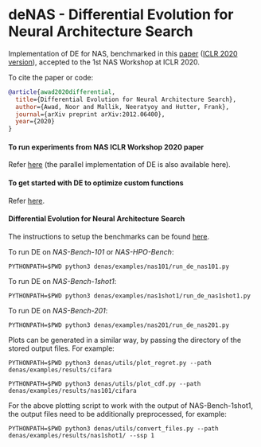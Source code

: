 # deNAS - Differential Evolution for Neural Architecture Search

Implementation of DE for NAS, benchmarked in this [paper](https://arxiv.org/abs/2012.06400) ([ICLR 2020 version](https://sites.google.com/view/nas2020/accepted-papers?authuser=0)), 
accepted to the 1st NAS Workshop at ICLR 2020.

To cite the paper or code:
```bibtex
@article{awad2020differential,
  title={Differential Evolution for Neural Architecture Search},
  author={Awad, Noor and Mallik, Neeratyoy and Hutter, Frank},
  journal={arXiv preprint arXiv:2012.06400},
  year={2020}
}
```

#### To run experiments from NAS ICLR Workshop 2020 paper

Refer [here](https://github.com/automl/DE-NAS/tree/nas_workshop/denas/examples) (the parallel implementation of DE is also available here).

#### To get started with DE to optimize custom functions

Refer [here](https://github.com/automl/DE-NAS/blob/master/getting_started_with_de.ipynb).

#### Differential Evolution for Neural Architecture Search

The instructions to setup the benchmarks can be found 
[here](https://github.com/automl/DE-NAS/blob/master/denas/examples/README.md).


To run DE on _NAS-Bench-101_ or _NAS-HPO-Bench_:

`PYTHONPATH=$PWD python3 denas/examples/nas101/run_de_nas101.py`


To run DE on _NAS-Bench-1shot1_:

`PYTHONPATH=$PWD python3 denas/examples/nas1shot1/run_de_nas1shot1.py`


To run DE on _NAS-Bench-201_:

`PYTHONPATH=$PWD python3 denas/examples/nas201/run_de_nas201.py`


Plots can be generated in a similar way, by passing the directory of the stored output files. For example:

`PYTHONPATH=$PWD python3 denas/utils/plot_regret.py --path denas/examples/results/cifara`

`PYTHONPATH=$PWD python3 denas/utils/plot_cdf.py --path denas/examples/results/nas101/cifara`

For the above plotting script to work with the output of NAS-Bench-1shot1, the output files need to be additionally preprocessed, for example:

`PYTHONPATH=$PWD python3 denas/utils/convert_files.py --path denas/examples/results/nas1shot1/ --ssp 1`
